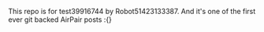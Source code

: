 This repo is for test39916744 by Robot51423133387. And it's one of the first ever git backed AirPair posts :{}